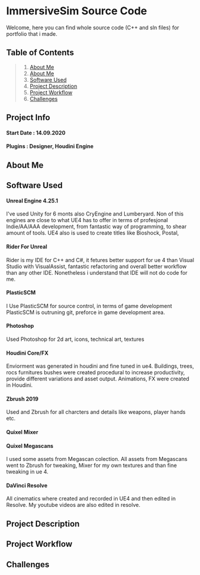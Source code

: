 # ImmersiveSim Source Code

Welcome, here you can find whole source code (C++ and sln files) for portfolio that i made.

## Table of Contents
>1. [About Me](#project-info)
>1. [About Me](#about-me)
>1. [Software Used](#software-used)
>1. [Project Description](#project-description)
>1. [Project Workflow](#project-workflow)
>1. [Challenges](#challenges)
## Project Info
#### Start Date : 14.09.2020
#### Plugins : Designer, Houdini Engine

## About Me

## Software Used

#### Unreal Engine 4.25.1
I've used Unity for 6 monts also CryEngine and Lumberyard. Non of this engines are close to what UE4 has to offer in terms of profesjonal Indie/AA/AAA development, from fantastic way of programming, to shear amount of tools. UE4 also is used to create titles like Bioshock, Postal, 
#### Rider For Unreal
Rider is my IDE for C++ and C#, it fetures better support for ue 4 than Visual Studio with VisualAssist, fantastic refactoring and overall better workflow than any other IDE. Nonetheless i understand that IDE will not do code for me.
#### PlasticSCM
I Use PlasticSCM for source control, in terms of game development PlasticSCM is outruning git, preforce in game development area.

#### Photoshop
Used Photoshop for 2d art, icons, technical art, textures
#### Houdini Core/FX
Enviorment was generated in houdini and fine tuned in ue4. Buildings, trees, rocs furnitures bushes were created procedural to increase productivity, provide different variations and asset output. Animations, FX were created in Houdini.
#### Zbrush 2019
Used and Zbrush for all charcters and details like weapons, player hands etc.
#### Quixel Mixer
#### Quixel Megascans
I used some assets from Megascan colection. All assets from Megascans went to Zbrush for tweaking, Mixer for my own textures and than fine tweaking in ue 4.
#### DaVinci Resolve
All cinematics where created and recorded in UE4 and then edited in Resolve. My youtube videos are also edited in resolve.
## Project Description
## Project Workflow
## Challenges
